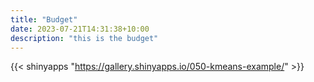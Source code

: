 ```yaml
---
title: "Budget"
date: 2023-07-21T14:31:38+10:00
description: "this is the budget"
---
```


{{< shinyapps "https://gallery.shinyapps.io/050-kmeans-example/" >}}